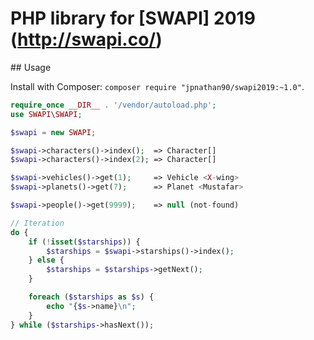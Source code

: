 # PHP library for [SWAPI] 2019 (http://swapi.co/)

## Usage

Install with Composer: `composer require "jpnathan90/swapi2019:~1.0"`.

```php
require_once __DIR__ . '/vendor/autoload.php';
use SWAPI\SWAPI;

$swapi = new SWAPI;

$swapi->characters()->index();  => Character[]
$swapi->characters()->index(2); => Character[]

$swapi->vehicles()->get(1);     => Vehicle <X-wing>
$swapi->planets()->get(7);      => Planet <Mustafar>

$swapi->people()->get(9999);    => null (not-found)

// Iteration
do {
    if (!isset($starships)) {
        $starships = $swapi->starships()->index();
    } else {
        $starships = $starships->getNext();
    }

    foreach ($starships as $s) {
        echo "{$s->name}\n";
    }
} while ($starships->hasNext());
```
